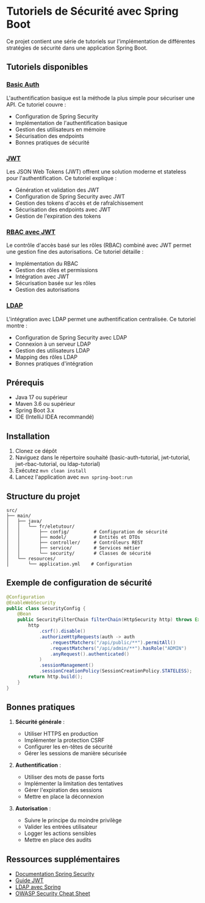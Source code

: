 # Tutoriels de Sécurité avec Spring Boot

Ce projet contient une série de tutoriels sur l'implémentation de différentes stratégies de sécurité dans une application Spring Boot.

## Tutoriels disponibles

### [Basic Auth](basic-auth-tutorial)
L'authentification basique est la méthode la plus simple pour sécuriser une API. Ce tutoriel couvre :
- Configuration de Spring Security
- Implémentation de l'authentification basique
- Gestion des utilisateurs en mémoire
- Sécurisation des endpoints
- Bonnes pratiques de sécurité

### [JWT](jwt-tutorial)
Les JSON Web Tokens (JWT) offrent une solution moderne et stateless pour l'authentification. Ce tutoriel explique :
- Génération et validation des JWT
- Configuration de Spring Security avec JWT
- Gestion des tokens d'accès et de rafraîchissement
- Sécurisation des endpoints avec JWT
- Gestion de l'expiration des tokens

### [RBAC avec JWT](jwt-rbac-tutorial)
Le contrôle d'accès basé sur les rôles (RBAC) combiné avec JWT permet une gestion fine des autorisations. Ce tutoriel détaille :
- Implémentation du RBAC
- Gestion des rôles et permissions
- Intégration avec JWT
- Sécurisation basée sur les rôles
- Gestion des autorisations

### [LDAP](ldap-tutorial)
L'intégration avec LDAP permet une authentification centralisée. Ce tutoriel montre :
- Configuration de Spring Security avec LDAP
- Connexion à un serveur LDAP
- Gestion des utilisateurs LDAP
- Mapping des rôles LDAP
- Bonnes pratiques d'intégration

## Prérequis
- Java 17 ou supérieur
- Maven 3.6 ou supérieur
- Spring Boot 3.x
- IDE (IntelliJ IDEA recommandé)

## Installation
1. Clonez ce dépôt
2. Naviguez dans le répertoire souhaité (basic-auth-tutorial, jwt-tutorial, jwt-rbac-tutorial, ou ldap-tutorial)
3. Exécutez `mvn clean install`
4. Lancez l'application avec `mvn spring-boot:run`

## Structure du projet
```
src/
├── main/
│   ├── java/
│   │   └── fr/eletutour/
│   │       ├── config/         # Configuration de sécurité
│   │       ├── model/          # Entités et DTOs
│   │       ├── controller/     # Contrôleurs REST
│   │       ├── service/        # Services métier
│   │       └── security/       # Classes de sécurité
│   └── resources/
│       └── application.yml    # Configuration
```

## Exemple de configuration de sécurité
```java
@Configuration
@EnableWebSecurity
public class SecurityConfig {
    @Bean
    public SecurityFilterChain filterChain(HttpSecurity http) throws Exception {
        http
            .csrf().disable()
            .authorizeHttpRequests(auth -> auth
                .requestMatchers("/api/public/**").permitAll()
                .requestMatchers("/api/admin/**").hasRole("ADMIN")
                .anyRequest().authenticated()
            )
            .sessionManagement()
            .sessionCreationPolicy(SessionCreationPolicy.STATELESS);
        return http.build();
    }
}
```

## Bonnes pratiques
1. **Sécurité générale** :
   - Utiliser HTTPS en production
   - Implémenter la protection CSRF
   - Configurer les en-têtes de sécurité
   - Gérer les sessions de manière sécurisée

2. **Authentification** :
   - Utiliser des mots de passe forts
   - Implémenter la limitation des tentatives
   - Gérer l'expiration des sessions
   - Mettre en place la déconnexion

3. **Autorisation** :
   - Suivre le principe du moindre privilège
   - Valider les entrées utilisateur
   - Logger les actions sensibles
   - Mettre en place des audits

## Ressources supplémentaires
- [Documentation Spring Security](https://docs.spring.io/spring-security/reference/)
- [Guide JWT](https://jwt.io/introduction)
- [LDAP avec Spring](https://spring.io/guides/gs/authenticating-ldap/)
- [OWASP Security Cheat Sheet](https://cheatsheetseries.owasp.org/cheatsheets/Spring_Security_Cheat_Sheet.html)